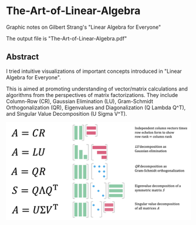 # The-Art-of-Linear-Algebra
Graphic notes on Gilbert Strang's "Linear Algebra for Everyone"

The output file is "The-Art-of-Linear-Algebra.pdf"

## Abstract
I tried intuitive visualizations of important concepts introduced
in "Linear Algebra for Everyone".

This is aimed at promoting understanding of vector/matrix calculations
and algorithms from the perspectives of matrix factorizations.
They include Column-Row (CR), Gaussian Elimination (LU),
Gram-Schmidt Orthogonalization (QR), Eigenvalues and Diagonalization (Q Lambda Q^T),
and Singular Value Decomposition (U Sigma V^T).

![](5-Factorizations.png)


